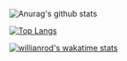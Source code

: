 ![Anurag's github stats](https://github-readme-stats.vercel.app/api?username=Valentin460)

[![Top Langs](https://github-readme-stats.vercel.app/api/top-langs/?username=Valentin460)](https://github.com/Valentin460/github-readme-stats)

[![willianrod's wakatime stats](https://github-readme-stats.vercel.app/api/wakatime?username=Valentin460)](https://github.com/anuraghazra/github-readme-stats)
